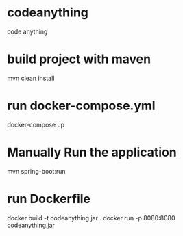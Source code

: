 # codeanything
code anything

# build project with maven
mvn clean install

# run docker-compose.yml
docker-compose up

# Manually Run the application
mvn spring-boot:run

# run Dockerfile
docker build -t codeanything.jar .
docker run -p 8080:8080 codeanything.jar